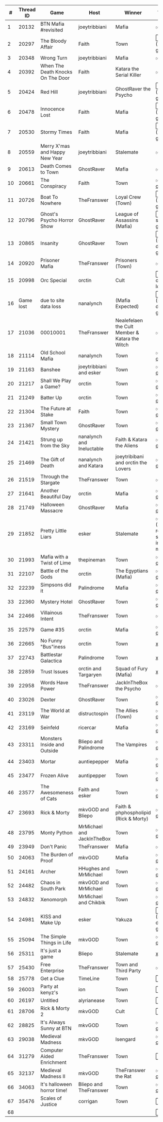 | # | Thread ID | Game | Host | Winner | Archive Status |
| ------------- | ------------- | ------------- | ------------- | ------------- | ------------- |
| 1 | 20132 | BTN Mafia #revisited | joeytribbiani | Mafia | :white_check_mark:  [text](../../../raw/main/btn/1/spreadsheet.md) | 
| 2 | 20297 | The Bloody Affair | Faith | Town | :white_large_square: (image gone) |
| 3 | 20348 | Wrong Turn | joeytribbiani | Mafia | :white_check_mark: [png](../../../raw/main/btn/3/spreadsheet.png) |
| 4 | 20392 | When The Death Knocks On The Door | Faith | Katara the Serial Killer | :white_check_mark: [png](../../../raw/main/btn/4/spreadsheet.png) |
| 5 | 20424 | Red Hill | joeytribbiani | GhostRaver the Psycho | :white_large_square: (image gone) |
| 6 | 20478 | Innocence Lost | Faith | Mafia | :white_large_square: (image gone) |
| 7 | 20530 | Stormy Times | Faith | Mafia | :white_large_square: (image gone) |
| 8 | 20559 | Merry X'mas and Happy New Year | joeytribbiani | Stalemate | :white_check_mark: [png](../../../raw/main/btn/8/spreadsheet.png) |
| 9 | 20613 | Death Comes to Town | GhostRaver | Mafia | :white_check_mark: [png](../../../raw/main/btn/9/spreadsheet.png) |
| 10 | 20661 | The Conspiracy | Faith | Town | :white_check_mark: [xlsx](../../../raw/main/btn/10/spreadsheet.xlsx) \| [ods](../../../raw/main/btn/10/spreadsheet.ods) |
| 11 | 20726 | Boat To Nowhere | TheFranswer | Loyal Crew (Town) | :white_large_square: (image gone) |
| 12 | 20796 | Ghost's Psycho Horror Show | GhostRaver | League of Assassins (Mafia) | :white_large_square: (file share gone) |
| 13 | 20865 | Insanity | GhostRaver | Town | :white_large_square: (google drive gone) |
| 14 | 20920 | Prisoner Mafia | TheFranswer | Prisoners (Town) | :white_check_mark: [xls](../../../raw/main/btn/14/spreadsheet.xls) |
| 15 | 20998 | Orc Special | orctin | Cult | :white_large_square: (end of game lost) |
| 16 | Game lost | due to site data loss | nanalynch | (Mafia Expected) | :white_large_square: (google drive gone) |
| 17 | 21036 | 00010001 | TheFranswer | Nealefelaen the Cult Member & Katara the Witch | :white_check_mark: [xls](../../../raw/main/btn/17/spreadsheet.xls) |
| 18 | 21114 | Old School Mafia | nanalynch | Town | :white_check_mark: [xlsx](../../../raw/main/btn/18/spreadsheet.xlsx) \| [ods](../../../raw/main/btn/18/spreadsheet.ods) |
| 19 | 21163 | Banshee | joeytribbiani and esker | Town | :white_check_mark: [xlsx](../../../raw/main/btn/19/spreadsheet.xlsx) \| [ods](../../../raw/main/btn/19/spreadsheet.ods) |
| 20 | 21217 | Shall We Play a Game? | orctin | Town | :white_check_mark: [xlsx](../../../raw/main/btn/20/spreadsheet.xlsx) \| [ods](../../../raw/main/btn/20/spreadsheet.ods) |
| 21 | 21249 | Batter Up | orctin | Town | :white_check_mark: [xlsx](../../../raw/main/btn/21/spreadsheet.xlsx) \| [ods](../../../raw/main/btn/21/spreadsheet.ods) |
| 22 | 21304 | The Future at Stake | Faith | Town | :white_check_mark: [xlsx](../../../raw/main/btn/22/spreadsheet.xlsx) \| [ods](../../../raw/main/btn/22/spreadsheet.ods) |
| 23 | 21367 | Small Town Mystery | GhostRaver | Town | :white_check_mark: [xlsx](../../../raw/main/btn/23/spreadsheet.xlsx) \| [ods](../../../raw/main/btn/23/spreadsheet.ods) |
| 24 | 21421 | Strung up from the Sky | nanalynch and Ineluctable | Faith & Katara the Aliens | :white_check_mark: [xlsx](../../../raw/main/btn/24/spreadsheet.xlsx) \| [ods](../../../raw/main/btn/24/spreadsheet.ods) |
| 25 | 21469 | The Gift of Death | nanalynch and Katara | joeytribibani and orctin the Lovers | :white_check_mark: [xlsx](../../../raw/main/btn/25/spreadsheet.xlsx) \| [ods](../../../raw/main/btn/25/spreadsheet.ods) |
| 26 | 21519 | Through the Stargate | TheFranswer | Town | :white_check_mark: [xls](../../../raw/main/btn/26/spreadsheet.xls) |
| 27 | 21641 | Another Beautiful Day | orctin | Mafia | :white_check_mark: [xlsx](../../../../raw/main/btn/27/spreadsheet.xlsx) \| [ods](../../../../raw/main/btn/27/spreadsheet.ods) |
| 28 | 21749 | Halloween Massacre | GhostRaver | Mafia | :white_check_mark: [xlsx](../../../../raw/main/btn/28/spreadsheet.xlsx) \| [ods](../../../../raw/main/btn/28/spreadsheet.ods) |
| 29 | 21852 | Pretty Little Liars | esker | Stalemate | :white_check_mark: [ods](../../../../raw/main/btn/29/spreadsheet.ods) (SS recreated so some info missing) |
| 30 | 21993 | Mafia with a Twist of Lime | thepineman | Town | :white_check_mark: [xlsx](../../../../raw/main/btn/30/spreadsheet.xlsx) \| [ods](../../../../raw/main/btn/30/spreadsheet.ods) |
| 31 | 22107 | Battle of the Gods | orctin | The Egyptians (Mafia) | :white_check_mark: [xlsx](../../../../raw/main/btn/31/spreadsheet.xlsx) \| [ods](../../../../raw/main/btn/31/spreadsheet.ods) |
| 32 | 22239 | Simpsons did it | Palindrome | Mafia | :white_check_mark: [xlsx](../../../../raw/main/btn/32/spreadsheet.xlsx) \| [ods](../../../../raw/main/btn/32/spreadsheet.ods) |
| 33 | 22360 | Mystery Hotel | GhostRaver | Town | :white_check_mark: [xlsx](../../../../raw/main/btn/33/spreadsheet.xlsx) \| [ods](../../../../raw/main/btn/33/spreadsheet.ods) |
| 34 | 22466 | Villainous Intent | TheFranswer | Town | :white_check_mark: [xls](../../../raw/main/btn/34/spreadsheet.xls) |
| 35 | 22579 | Game #35 | orctin | Mafia | :white_check_mark: [xlsx](../../../../raw/main/btn/35/spreadsheet.xlsx) \| [ods](../../../../raw/main/btn/35/spreadsheet.ods) |
| 36 | 22665 | No Funny "Bus"iness | orctin | Town | [xlsx](../../../../raw/main/btn/36/spreadsheet.xlsx) \| [ods](../../../../raw/main/btn/36/spreadsheet.ods) |
| 37 | 22743 | Battlestar Galactica | Palindrome | Town | [xlsx](../../../../raw/main/btn/37/spreadsheet.xlsx) \| [ods](../../../../raw/main/btn/37/spreadsheet.ods) |
| 38 | 22859 | Trust Issues | orctin and Targaryen | Squad of Fury (Mafia) | [xlsx](../../../../raw/main/btn/38/spreadsheet.xlsx) \| [ods](../../../../raw/main/btn/38/spreadsheet.ods) |
| 39 | 22958 | Words Have Power | TheFranswer | JackInTheBox the Psycho | :white_check_mark: [xls](../../../raw/main/btn/39/spreadsheet.xls) |
| 40 | 23026 | Dexter | GhostRaver | Town | :white_check_mark: [xlsx](../../../../raw/main/btn/40/spreadsheet.xlsx) \| [ods](../../../../raw/main/btn/40/spreadsheet.ods) |
| 41 | 23119 | The World at War | distructospin | The Allies (Town) | :white_check_mark: [xlsx](../../../../raw/main/btn/41/spreadsheet.xlsx) \| [ods](../../../../raw/main/btn/41/spreadsheet.ods) |
| 42 | 23169 | Seinfeld | ricercar | Mafia | :white_check_mark: [xlsx](../../../../raw/main/btn/42/spreadsheet.xlsx) \| [ods](../../../../raw/main/btn/42/spreadsheet.ods) |
| 43 | 23311 | Monsters Inside and Outside | Bliepo and Palindrome | The Vampires | :white_check_mark: [xlsx](../../../../raw/main/btn/43/spreadsheet.xlsx) \| [ods](../../../../raw/main/btn/43/spreadsheet.ods) |
| 44 | 23403 | Mortar | auntiepepper | Mafia | :white_check_mark: [xlsx](../../../../raw/main/btn/44/spreadsheet.xlsx) \| [ods](../../../../raw/main/btn/44/spreadsheet.ods) |
| 45 | 23477 | Frozen Alive | auntipepper | Town | :white_check_mark: [xlsx](../../../../raw/main/btn/45/spreadsheet.xlsx) \| [ods](../../../../raw/main/btn/45/spreadsheet.ods) |
| 46 | 23577 | The Awesomeness of Cats | Faith and esker | Town | :white_check_mark: [xlsx](../../../../raw/main/btn/46/spreadsheet.xlsx) \| [ods](../../../../raw/main/btn/46/spreadsheet.ods) |
| 47 | 23693 | Rick & Morty | mkvGOD and Bliepo | Faith & phphospholipid (Rick & Morty) | :white_check_mark: [xlsx](../../../../raw/main/btn/47/spreadsheet.xlsx) \| [ods](../../../../raw/main/btn/47/spreadsheet.ods) |
| 48 | 23795 | Monty Python | MrMichael and JackInTheBox | Town | :white_check_mark: [xlsx](../../../raw/main/btn/48/spreadsheet.xlsx) \| [ods](../../../../raw/main/btn/48/spreadsheet.ods) |
| 49 | 23949 | Don't Panic | TheFranswer | Mafia | :white_check_mark: [xls](../../../raw/main/btn/49/spreadsheet.xls) |
| 50 | 24063 | The Burden of Proof | mkvGOD | Mafia | :white_check_mark: [xlsx](../../../raw/main/btn/50/spreadsheet.xlsx) \| [ods](../../../../raw/main/btn/50/spreadsheet.ods) |
| 51 | 24161 | Archer | HHughes and MrMichael | Town | :white_check_mark: [xlsx](../../../raw/main/btn/51/spreadsheet.xlsx) \| [ods](../../../../raw/main/btn/51/spreadsheet.ods) |
| 52 | 24482 | Chaos in South Park | mkvGOD and MrMichael | Town | :white_check_mark: [xlsx](../../../raw/main/btn/52/spreadsheet.xlsx) \| [ods](../../../../raw/main/btn/52/spreadsheet.ods) |
| 53 | 24832 | Xenomorph | MrMichael and Chikbik | Town | :white_check_mark: [xlsx](../../../raw/main/btn/53/spreadsheet.xlsx) \| [ods](../../../../raw/main/btn/53/spreadsheet.ods) |
| 54 | 24981 | KISS and Make Up | esker | Yakuza | :white_large_square: (google drive gone) |
| 55 | 25094 | The Simple Things in Life | mkvGOD | Town | :white_check_mark: [xlsx](../../../raw/main/btn/55/spreadsheet.xlsx) \| [ods](../../../../raw/main/btn/55/spreadsheet.ods) |
| 56 | 25311 | It's just a game | Bliepo | Stalemate | [xlsx](../../../raw/main/btn/56/spreadsheet.xlsx) \| [ods](../../../../raw/main/btn/56/spreadsheet.ods) |
| 57 | 25430 | Free Enterprise | TheFranswer | Town and Third Party | :white_check_mark: [xls](../../../raw/main/btn/57/spreadsheet.xls) |
| 58 | 25778 | Get a Clue | TimeLine | Town | :white_large_square: |
| 59 | 26003 | Party at kenyz's | ion | Town | :white_large_square: |
| 60 | 26197 | Untitled | alyrianease | Town | :white_large_square: |
| 61 | 28706 | Rick & Morty 2 | mkvGOD | Cult | :white_large_square: |
| 62 | 28825 | It's Always Sunny at BTN | mkvGOD | Town | :white_check_mark: [xlsx](../../../raw/main/btn/62/spreadsheet.xlsx) \| [ods](../../../raw/main/btn/62/spreadsheet.ods) |
| 63 | 29038 | Medieval Madness | mkvGOD | Isengard | :white_check_mark: [xlsx](../../../raw/main/btn/63/spreadsheet.xlsx) \| [ods](../../../raw/main/btn/63/spreadsheet.ods) |
| 64 | 31279 | Computer Aided Enrichment | TheFranswer | Town | :white_large_square: |
| 65 | 32137 | Medieval Madness II | mkvGOD | TheFranswer the Rat | :white_check_mark: [xlsx](../../../raw/main/btn/65/spreadsheet.xlsx) \| [ods](../../../raw/main/btn/65/spreadsheet.ods) |
| 66 | 34063 | It's halloween horror time! | Bliepo and TheFranswer | Town | :white_check_mark: [xlsx](../../../raw/main/btn/66/spreadsheet.xlsx) \| [ods](../../../raw/main/btn/66/spreadsheet.ods) |
| 67 | 35476 | Scales of Justice | corrigan | Town | :white_large_square: |
| 68 |  |  |  |  | :white_large_square: |
